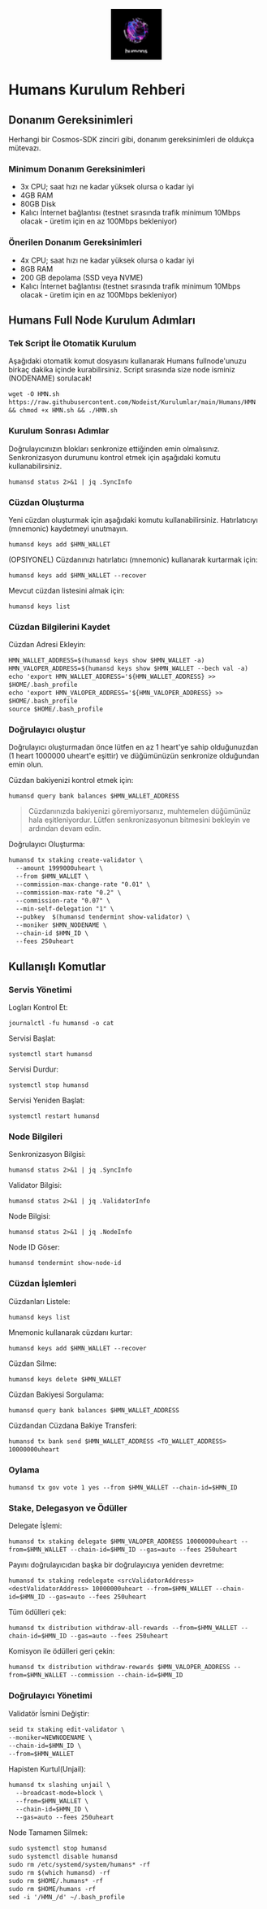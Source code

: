 <p align="center">
  <img height="100" height="auto" src="https://raw.githubusercontent.com/Nodeist/Kurulumlar/main/logos/humans.png">
</p>

# Humans Kurulum Rehberi
## Donanım Gereksinimleri
Herhangi bir Cosmos-SDK zinciri gibi, donanım gereksinimleri de oldukça mütevazı.

### Minimum Donanım Gereksinimleri
 - 3x CPU; saat hızı ne kadar yüksek olursa o kadar iyi
 - 4GB RAM
 - 80GB Disk
 - Kalıcı İnternet bağlantısı (testnet sırasında trafik minimum 10Mbps olacak - üretim için en az 100Mbps bekleniyor)

### Önerilen Donanım Gereksinimleri
 - 4x CPU; saat hızı ne kadar yüksek olursa o kadar iyi
 - 8GB RAM
 - 200 GB depolama (SSD veya NVME)
 - Kalıcı İnternet bağlantısı (testnet sırasında trafik minimum 10Mbps olacak - üretim için en az 100Mbps bekleniyor)

## Humans Full Node Kurulum Adımları
### Tek Script İle Otomatik Kurulum
Aşağıdaki otomatik komut dosyasını kullanarak Humans fullnode'unuzu birkaç dakika içinde kurabilirsiniz.
Script sırasında size node isminiz (NODENAME) sorulacak!


```
wget -O HMN.sh https://raw.githubusercontent.com/Nodeist/Kurulumlar/main/Humans/HMN && chmod +x HMN.sh && ./HMN.sh
```

### Kurulum Sonrası Adımlar

Doğrulayıcınızın blokları senkronize ettiğinden emin olmalısınız.
Senkronizasyon durumunu kontrol etmek için aşağıdaki komutu kullanabilirsiniz.
```
humansd status 2>&1 | jq .SyncInfo
```

### Cüzdan Oluşturma
Yeni cüzdan oluşturmak için aşağıdaki komutu kullanabilirsiniz. Hatırlatıcıyı (mnemonic) kaydetmeyi unutmayın.
```
humansd keys add $HMN_WALLET
```

(OPSIYONEL) Cüzdanınızı hatırlatıcı (mnemonic) kullanarak kurtarmak için:
```
humansd keys add $HMN_WALLET --recover
```

Mevcut cüzdan listesini almak için:
```
humansd keys list
```

### Cüzdan Bilgilerini Kaydet
Cüzdan Adresi Ekleyin:
```
HMN_WALLET_ADDRESS=$(humansd keys show $HMN_WALLET -a)
HMN_VALOPER_ADDRESS=$(humansd keys show $HMN_WALLET --bech val -a)
echo 'export HMN_WALLET_ADDRESS='${HMN_WALLET_ADDRESS} >> $HOME/.bash_profile
echo 'export HMN_VALOPER_ADDRESS='${HMN_VALOPER_ADDRESS} >> $HOME/.bash_profile
source $HOME/.bash_profile
```


### Doğrulayıcı oluştur
Doğrulayıcı oluşturmadan önce lütfen en az 1 heart'ye sahip olduğunuzdan (1 heart 1000000 uheart'e eşittir) ve düğümünüzün senkronize olduğundan emin olun.

Cüzdan bakiyenizi kontrol etmek için:
```
humansd query bank balances $HMN_WALLET_ADDRESS
```
> Cüzdanınızda bakiyenizi göremiyorsanız, muhtemelen düğümünüz hala eşitleniyordur. Lütfen senkronizasyonun bitmesini bekleyin ve ardından devam edin.

Doğrulayıcı Oluşturma:
```
humansd tx staking create-validator \
  --amount 1999000uheart \
  --from $HMN_WALLET \
  --commission-max-change-rate "0.01" \
  --commission-max-rate "0.2" \
  --commission-rate "0.07" \
  --min-self-delegation "1" \
  --pubkey  $(humansd tendermint show-validator) \
  --moniker $HMN_NODENAME \
  --chain-id $HMN_ID \
  --fees 250uheart
```



## Kullanışlı Komutlar
### Servis Yönetimi
Logları Kontrol Et:
```
journalctl -fu humansd -o cat
```

Servisi Başlat:
```
systemctl start humansd
```

Servisi Durdur:
```
systemctl stop humansd
```

Servisi Yeniden Başlat:
```
systemctl restart humansd
```

### Node Bilgileri
Senkronizasyon Bilgisi:
```
humansd status 2>&1 | jq .SyncInfo
```

Validator Bilgisi:
```
humansd status 2>&1 | jq .ValidatorInfo
```

Node Bilgisi:
```
humansd status 2>&1 | jq .NodeInfo
```

Node ID Göser:
```
humansd tendermint show-node-id
```

### Cüzdan İşlemleri
Cüzdanları Listele:
```
humansd keys list
```

Mnemonic kullanarak cüzdanı kurtar:
```
humansd keys add $HMN_WALLET --recover
```

Cüzdan Silme:
```
humansd keys delete $HMN_WALLET
```

Cüzdan Bakiyesi Sorgulama:
```
humansd query bank balances $HMN_WALLET_ADDRESS
```

Cüzdandan Cüzdana Bakiye Transferi:
```
humansd tx bank send $HMN_WALLET_ADDRESS <TO_WALLET_ADDRESS> 10000000uheart
```

### Oylama
```
humansd tx gov vote 1 yes --from $HMN_WALLET --chain-id=$HMN_ID
```

### Stake, Delegasyon ve Ödüller
Delegate İşlemi:
```
humansd tx staking delegate $HMN_VALOPER_ADDRESS 10000000uheart --from=$HMN_WALLET --chain-id=$HMN_ID --gas=auto --fees 250uheart
```

Payını doğrulayıcıdan başka bir doğrulayıcıya yeniden devretme:
```
humansd tx staking redelegate <srcValidatorAddress> <destValidatorAddress> 10000000uheart --from=$HMN_WALLET --chain-id=$HMN_ID --gas=auto --fees 250uheart
```

Tüm ödülleri çek:
```
humansd tx distribution withdraw-all-rewards --from=$HMN_WALLET --chain-id=$HMN_ID --gas=auto --fees 250uheart
```

Komisyon ile ödülleri geri çekin:
```
humansd tx distribution withdraw-rewards $HMN_VALOPER_ADDRESS --from=$HMN_WALLET --commission --chain-id=$HMN_ID
```

### Doğrulayıcı Yönetimi
Validatör İsmini Değiştir:
```
seid tx staking edit-validator \
--moniker=NEWNODENAME \
--chain-id=$HMN_ID \
--from=$HMN_WALLET
```

Hapisten Kurtul(Unjail):
```
humansd tx slashing unjail \
  --broadcast-mode=block \
  --from=$HMN_WALLET \
  --chain-id=$HMN_ID \
  --gas=auto --fees 250uheart
```


Node Tamamen Silmek:
```
sudo systemctl stop humansd
sudo systemctl disable humansd
sudo rm /etc/systemd/system/humans* -rf
sudo rm $(which humansd) -rf
sudo rm $HOME/.humans* -rf
sudo rm $HOME/humans -rf
sed -i '/HMN_/d' ~/.bash_profile
```
